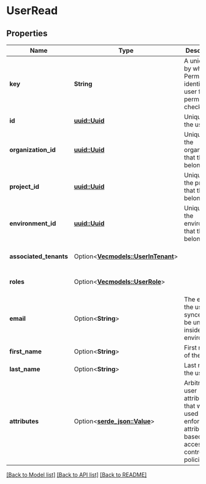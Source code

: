 # UserRead

## Properties

Name | Type | Description | Notes
------------ | ------------- | ------------- | -------------
**key** | **String** | A unique id by which Permit will identify the user for permission checks. | 
**id** | [**uuid::Uuid**](uuid::Uuid.md) | Unique id of the user | 
**organization_id** | [**uuid::Uuid**](uuid::Uuid.md) | Unique id of the organization that the user belongs to. | 
**project_id** | [**uuid::Uuid**](uuid::Uuid.md) | Unique id of the project that the user belongs to. | 
**environment_id** | [**uuid::Uuid**](uuid::Uuid.md) | Unique id of the environment that the user belongs to. | 
**associated_tenants** | Option<[**Vec<models::UserInTenant>**](UserInTenant.md)> |  | [optional][default to []]
**roles** | Option<[**Vec<models::UserRole>**](UserRole.md)> |  | [optional][default to []]
**email** | Option<**String**> | The email of the user. If synced, will be unique inside the environment. | [optional]
**first_name** | Option<**String**> | First name of the user. | [optional]
**last_name** | Option<**String**> | Last name of the user. | [optional]
**attributes** | Option<[**serde_json::Value**](.md)> | Arbitrary user attributes that will be used to enforce attribute-based access control policies. | [optional][default to {}]

[[Back to Model list]](../README.md#documentation-for-models) [[Back to API list]](../README.md#documentation-for-api-endpoints) [[Back to README]](../README.md)


